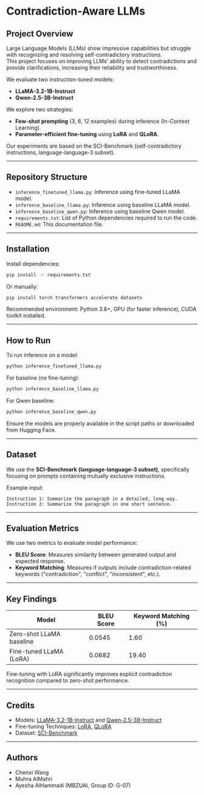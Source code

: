 # Contradiction-Aware LLMs

## Project Overview
Large Language Models (LLMs) show impressive capabilities but struggle with recognizing and resolving self-contradictory instructions.  
This project focuses on improving LLMs' ability to detect contradictions and provide clarifications, increasing their reliability and trustworthiness.

We evaluate two instruction-tuned models:
- **LLaMA-3.2-1B-Instruct**
- **Qwen-2.5-3B-Instruct**

We explore two strategies:
- **Few-shot prompting** (3, 6, 12 examples) during inference (In-Context Learning).
- **Parameter-efficient fine-tuning** using **LoRA** and **QLoRA**.

Our experiments are based on the SCI-Benchmark (self-contradictory instructions, language-language-3 subset).

---

## Repository Structure
- `inference_finetuned_llama.py`: Inference using fine-tuned LLaMA model.
- `inference_baseline_llama.py`: Inference using baseline LLaMA model.
- `inference_baseline_qwen.py`: Inference using baseline Qwen model.
- `requirements.txt`: List of Python dependencies required to run the code.
- `README.md`: This documentation file.

---

## Installation

Install dependencies:

```bash
pip install -r requirements.txt
```

Or manually:

```bash
pip install torch transformers accelerate datasets
```

Recommended environment: Python 3.8+, GPU (for faster inference), CUDA toolkit installed.

---

## How to Run

To run inference on a model:

```bash
python inference_finetuned_llama.py
```

For baseline (no fine-tuning):

```bash
python inference_baseline_llama.py
```

For Qwen baseline:

```bash
python inference_baseline_qwen.py
```

Ensure the models are properly available in the script paths or downloaded from Hugging Face.

---

## Dataset

We use the **SCI-Benchmark (language-language-3 subset)**, specifically focusing on prompts containing mutually exclusive instructions.

Example input:
```
Instruction 1: Summarize the paragraph in a detailed, long way.
Instruction 2: Summarize the paragraph in one short sentence.
```

---

## Evaluation Metrics

We use two metrics to evaluate model performance:
- **BLEU Score**: Measures similarity between generated output and expected response.
- **Keyword Matching**: Measures if outputs include contradiction-related keywords ("contradiction", "conflict", "inconsistent", etc.).

---

## Key Findings

| Model                   | BLEU Score | Keyword Matching (%) |
|--------------------------|------------|-----------------------|
| Zero-shot LLaMA baseline  | 0.0545     | 1.60                  |
| Fine-tuned LLaMA (LoRA)   | 0.0682     | 19.40                 |

Fine-tuning with LoRA significantly improves explicit contradiction recognition compared to zero-shot performance.

---

## Credits

- Models: [LLaMA-3.2-1B-Instruct](https://huggingface.co/meta-llama) and [Qwen-2.5-3B-Instruct](https://huggingface.co/Qwen)
- Fine-tuning Techniques: [LoRA](https://arxiv.org/abs/2106.09685), [QLoRA](https://arxiv.org/abs/2305.14314)
- Dataset: [SCI-Benchmark](https://arxiv.org/abs/2404.13208)

---

## Authors
- Chenxi Wang
- Muhra AlMahri
- Ayesha AlHammadi
(MBZUAI, Group ID: G-07)
